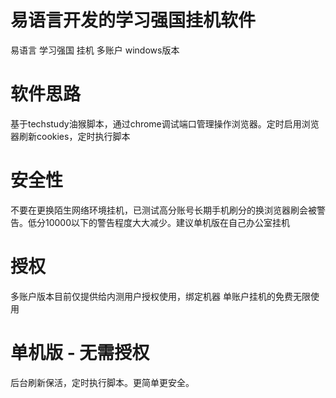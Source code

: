 # 易语言开发的学习强国挂机软件
易语言 学习强国 挂机 多账户 windows版本

# 软件思路
基于techstudy油猴脚本，通过chrome调试端口管理操作浏览器。定时启用浏览器刷新cookies，定时执行脚本

# 安全性

不要在更换陌生网络环境挂机，已测试高分账号长期手机刷分的换浏览器刷会被警告。低分10000以下的警告程度大大减少。建议单机版在自己办公室挂机

# 授权

多账户版本目前仅提供给内测用户授权使用，绑定机器
单账户挂机的免费无限使用

# 单机版 - 无需授权
后台刷新保活，定时执行脚本。更简单更安全。 
